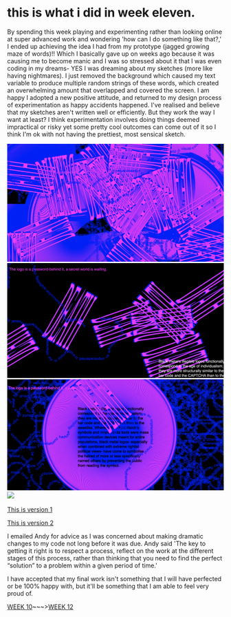 # this is what i did in week eleven. 

By spending this week playing and experimenting rather than looking online at super advanced work and wondering 'how can I do something like that?,' I ended up achieving the idea I had from my prototype (jagged growing maze of words)!! Which I basically gave up on weeks ago because it was causing me to become manic and I was so stressed about it that I was even coding in my dreams- YES I was dreaming about my sketches (more like having nightmares). I just removed the background which caused my text variable to produce multiple random strings of these words, which created an overwhelming amount that overlapped and covered the screen. I am happy I adopted a new positive attitude, and returned to my design process of experimentation as happy accidents happened. I've realised and believe that my sketches aren't written well or efficiently. But they work the way I want at least? I think experimentation involves doing things deemed impractical or risky yet some pretty cool outcomes can come out of it so I think I'm ok with not having the prettiest, most sensical sketch. 

![](screenshot1.png)
![](screenshot2.png)
![](screenshot3.png)
![](screenshot4.png)

[This is version 1](https://taylarogic.github.io/codeWords/11/metahaven1)

[This is version 2](https://taylarogic.github.io/codeWords/11/metahaven2)

I emailed Andy for advice as I was concerned about making dramatic changes to my code not long before it was due. Andy said 'The key to getting it right is to respect a process, reflect on the work at the different stages of this process, rather than thinking that you need to find the perfect “solution” to a problem within a given period of time.' 

I have accepted that my final work isn't something that I will have perfected or be 100% happy with, but it'll be something that I am able to feel very proud of.

[WEEK 10](https://taylarogic.github.io/codeWords/10/)~~~>[WEEK 12](https://taylarogic.github.io/codeWords/12/)
